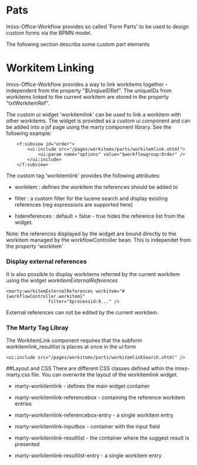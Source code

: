 # Pats

Imixs-Office-Workflow provides so called 'Form Parts' to be used to design custom forms via the BPMN model.

The following section describs some custom part elements

# Workitem Linking

Imixs-Office-Workflow provides a way to link workitems together - independent from the property 
 "$UnqiueIDRef". The uniqueIDs from workitems linked to the current workitem are stored in 
 the property "txtWorkitemRef".

The custom ui widget 'workitemlink' can be used to link a workitem with other workitems.  The widget is provided as a custom ui component and can be added into a jsf page using the marty component library. See the following example:

		<f:subview id="order">
			<ui:include src="/pages/workitems/parts/workitemlink.xhtml">
				<ui:param name="options" value="$workflowgroup:Order" />
			</ui:include>
		</f:subview>


The custom tag 'workitemlink' provides the following attributes:

 * workitem : defines the workitem the references should be added to
 
 * filter : a custom filter for the lucene search and display existing references (reg expressions are supported here)

 * hidereferences : default = false - true hides the reference list from the widget.


 
Note: the references displayed by the widget are bound directly to the workitem managed by 
 the workflowController bean. This is independet from the property 'workitem'
 
### Display external references
It is also possible to display workitems referred by the current workitem using the widget _workitemExternalReferences_

	<marty:workitemExternalReferences workitem="#{workflowController.workitem}"
					filter="$processid:9..." /> 

External references can not be edited by the current workitem. 

 
### The Marty Tag Libray

The WorkitemLink component requires that the subform workitemlink_resultlist is places at once in the ui:form
			
	<ui:include src="/pages/workitems/parts/workitemlinkSearch.xhtml" />
			   
			
 

##Layout and CSS
There are different CSS classes defined wthin the imixs-marty.css file. You can overwrite
  the layout of the workitemlink widget.

 * marty-workitemlink - defines the main widget container

 * marty-workitemlink-referencebox - containing the reference workitem entries
 
 * marty-workitemlink-referencebox-entry - a single workitem entry

 * marty-workitemlink-inputbox - container with the input field

 * marty-workitemlink-resultlist - the container where the suggest result is presented

 * marty-workitemlink-resultlist-entry - a single workitem entry
 

 